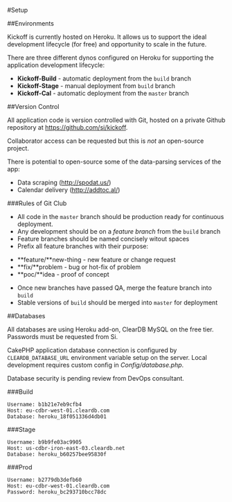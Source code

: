 #Setup

##Environments

Kickoff is currently hosted on Heroku. It allows us to support the ideal development lifecycle (for free) and opportunity to scale in the future. 

There are three different dynos configured on Heroku for supporting the application development lifecycle:

 * **Kickoff-Build** - automatic deployment from the `build` branch
 * **Kickoff-Stage** - manual deployment from `build` branch
 * **Kickoff-Cal** - automatic deployment from the `master` branch

##Version Control

All application code is version controlled with Git, hosted on a private Github repository at https://github.com/si/kickoff. 

Collaborator access can be requested but this is *not* an open-source project. 

There is potential to open-source some of the data-parsing services of the app:
 
 * Data scraping (http://spodat.us/)
 * Calendar delivery (http://addtoc.al/)

###Rules of Git Club

* All code in the `master` branch should be production ready for continuous deployment.
* Any development should be on a *feature branch* from the `build` branch
* Feature branches should be named concisely witout spaces
* Prefix all feature branches with their purpose:
 - **feature/**new-thing - new feature or change request
 - **fix/**problem - bug or hot-fix of problem
 - **poc/**idea - proof of concept
* Once new branches have passed QA, merge the feature branch into `build`
* Stable versions of `build` should be merged into `master` for deployment 
 
##Databases

All databases are using Heroku add-on, ClearDB MySQL on the free tier.
Passwords must be requested from Si.

CakePHP application database connection is configured by `CLEARDB_DATABASE_URL` environment variable setup on the server. Local development requires custom config in *Config/database.php*. 

Database security is pending review from DevOps consultant.
 
###Build

    Username: b1b21e7eb9cfb4
    Host: eu-cdbr-west-01.cleardb.com
    Database: heroku_18f051336d4db01

###Stage

    Username: b9b9fe03ac9905
    Host: us-cdbr-iron-east-03.cleardb.net
    Database: heroku_b60257bee95830f

###Prod

    Username: b2779db3defb60
    Host: eu-cdbr-west-01.cleardb.com
    Password: heroku_bc293710bcc78dc